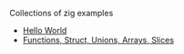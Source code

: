 Collections of zig examples

* [Hello World](intro/hello.zig)
* [Functions, Struct, Unions, Arrays, Slices](intro/ds.zig)
